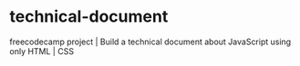 # technical-document
freecodecamp project | Build a technical document about JavaScript using only HTML | CSS
